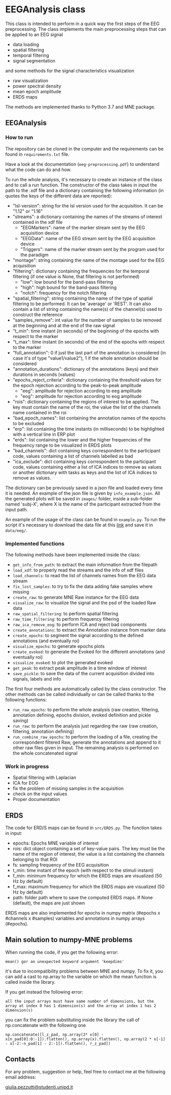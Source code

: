 # EEGAnalysis class

This class is intended to perform in a quick way the first steps of the EEG preprocessing. 
The class implements the main preprocessing steps that can be applied to an EEG signal

* data loading 
* spatial filtering
* temporal filtering
* signal segmentation 

and some methods for the signal characteristics visualization

* raw visualization
* power spectral density
* mean epoch amplitude
* ERDS maps

The methods are implemented thanks to Python 3.7 and MNE package. 

## EEGAnalysis

### How to run

The repository can be cloned in the computer and the requirements can be found in `requirements.txt` file.

Have a look at the documentation (`eeg-preprocessing.pdf`) to understand what the code can do and how.

To run the whole analysis, it's necessary to create an instance of the class and to call a run function. 
The constructor of the class takes in input the path to the .xdf file and a dictionary containing the following 
information (in quotes the keys of the different data are reported):

* "lsl-version": string for the lsl version used for the acquisition. It can be "1.12" or "1.16"
* "streams": a dictionary containing the names of the streams of interest contained in the xdf file
    * "EEGMarkers": name of the marker stream sent by the EEG acquisition device
    * "EEGData": name of the EEG stream sent by the EEG acquisition device
    * "Triggers": name of the marker stream sent by the program used for the paradigm
* "montage": string containing the name of the montage used for the EEG acquisition
* "filtering": dictionary containing the frequencies for the temporal filtering (if one value is None, that filtering is not performed)
    * "low": low bound for the band-pass filtering
    * "high": high bound for the band-pass filtering
    * "notch": frequency for the notch filtering
* "spatial_filtering": string containing the name of the type of spatial filtering to be performed. It can be 'average' or 'REST'. It can also contain a list of string containing the name(s) of the channel(s) used to construct the reference 
* "samples_remove": int value for the number of samples to be removed at the beginning and at the end of the raw signal
* "t_min": time instant (in seconds) of the beginning of the epochs with respect to the marker
* "t_max": time instant (in seconds) of the end of the epochs with respect to the marker
* "full_annotation": 0 if just the last part of the annotation is considered (in case it's of type "value1/value2"), 1 if the whole annotation should be considered
* "annotation_durations": dictionary of the annotations (keys) and their durations in seconds (values)
* "epochs_reject_criteria": dictionary containing the threshold values for the epoch rejection according to the peak-to-peak amplitude
    * "eeg": amplitude for rejection according to eeg amplitude
    * "eog": amplitude for rejection according to eog amplitude
* "rois": dictionary containing the regions of interest to be applied. The key must contain the name of the roi, the value the list of the channels name contained in the roi
* "bad_epoch_names": list containing the annotation names of the epochs to be excluded
* "erp": list containing the time instants (in milliseconds) to be highlighted with a vertical line in ERP plot
* "erds": list containing the lower and the higher frequencies of the frequency range to be visualized in ERDS plots 
* "bad_channels": dict containing keys correspondent to the participant code, values containing a list of channels labelled as bad
* "ica_exclude": dict containing keys correspondent to the participant code, values containing either a list of ICA indices to remove as values or another dictionary with tasks as keys and the list of ICA indices to remove as values.

The dictionary can be previously saved in a json file and loaded every time it is needed. An example of the json file is given by `info_example.json`.
All the generated plots will be saved in `images/` folder, inside a sub-folder named 'subj-X', where X is the name of the participant extracted from the input path.  

An example of the usage of the class can be found in `example.py`. To run the script it's necessary to download the data file at this [link](https://drive.google.com/file/d/1QJACAUq3nOzYe69RH_6mlofJCYqt4ZJf/view?usp=sharing) and save it in `data/eeg/`.

### Implemented functions

The following methods have been implemented inside the class:
* `get_info_from_path`: to extract the main information from the filepath
* `load_xdf`: to properly read the streams and the info of xdf files
* `load_channels`: to read the list of channels names from the EEG data stream
* `fix_lost_samples`: to try to fix the data adding fake samples where missing
* `create_raw`: to generate MNE Raw instance for the EEG data
* `visualize_raw`: to visualize the signal and the psd of the loaded Raw data
* `raw_spatial_filtering`: to perform spatial filtering
* `raw_time_filtering`: to perform frequency filtering
* `raw_ica_remove_eog`: to perform ICA and reject bad components
* `create_annotations`: to extract the Annotation instance from marker data
* `create_epochs`: to segment the signal according to the defined annotations (and eventually roi)
* `visualize_epochs`: to generate epochs plots
* `create_evoked`: to generate the Evoked for the different annotations (and eventually roi)
* `visualize_evoked`: to plot the generated evoked
* `get_peak`: to extract peak amplitude in a time window of interest
* `save_pickle`: to save the data of the current acquisition divided into signals, labels and info

The first four methods are automatically called by the class constructor. The other methods can be called individually 
or can be called thanks to the following functions:
* `run_raw_epochs`: to perform the whole analysis (raw creation, filtering, annotation defining, epochs division, evoked definition and pickle saving)
* `run_raw`: to perform the analysis just regarding the raw (raw creation, filtering, annotation defining)
* `run_combine_raw_epochs`: to perform the loading of a file, creating the correspondent filtered Raw, generate the annotations and append to it other raw files given in input. The remaining analysis is performed on the whole concatenated signal

### Work in progress

* Spatial filtering with Laplacian
* ICA for EOG
* fix the problem of missing samples in the acquisition
* check on the input values
* Proper documentation

## ERDS

The code for ERD/S maps can be found in `src/ERDS.py`. The function takes in input:
* epochs: Epochs MNE variable of interest
* rois: dict object containing a set of key-value pairs. The key must be the name of the region of interest, the value is a list containing the channels belonging to that ROI
* fs: sampling frequency of the EEG acquisition
* t_min: time instant of the epoch (with respect to the stimuli instant)
* f_min: minimum frequency for which the ERDS maps are visualized (50 Hz by default)
* f_max: maximum frequency for which the ERDS maps are visualized (50 Hz by default)
* path: folder path where to save the computed ERDS maps. If None (default), the maps are just shown

ERDS maps are also implemented for epochs in numpy matrix (#epochs x #channels x #samples) variables and annotations in numpy arrays (#epochs).

## Main solution to numpy-MNE problems

When running the code, if you get the following error: 

``mean() gor an unexpected keyword argument 'keepdims'``

it's due to incompatibility problems between MNE and numpy. To fix it, you can add a cast to np.array to the variable on which the mean function is called inside the library. 

If you get instead the following error: 

``all the input arrays must have same number of dimensions, but the array at index 0 has 1 dimension(s) and the array at index 1 has 2 dimension(s)``

you can fix the problem substituting inside the library the call of np.concatenate with the following one 

``np.concatenate([l_z_pad, np.array(2* x[0] - x[n_pad[0]:0:-1]).flatten(), np.array(x).flatten(), np.array(2 * x[-1] - x[-2:-n_pad[1] - 2:-1]).flatten(), r_z_pad])``


## Contacts

For any problem, suggestion or help, feel free to contact me at the following email address:

giulia.pezzutti@studenti.unipd.it
